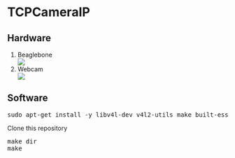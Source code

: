 # TCPCameraIP
<h2>Hardware</h2>
<ol>
<li>Beaglebone </li>
<img src="https://user-images.githubusercontent.com/57071897/177499206-c19524a8-856e-4f06-9e8e-ca5a50581896.png"></img>
<li> Webcam </li> 
<img src="https://user-images.githubusercontent.com/57071897/177499589-b503afff-8bd5-40f4-a819-8d2d36845e00.png"></img>
</ol>
<h2> Software</h2>
<pre>
sudo apt-get install -y libv4l-dev v4l2-utils make built-essentials pkg-config
</pre>
<p> Clone this repository </p>
<pre>
make dir
make
</pre>
